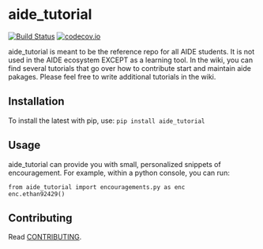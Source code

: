 # aide_tutorial

[![Build Status](https://travis-ci.org/AguaClara/aide_tutorial.svg?branch=master)](https://travis-ci.org/AguaClara/aide_tutorial)
[![codecov.io](https://codecov.io/github/hbetts/orbitalpy/coverage.svg?branch=master)](https://codecov.io/github/AguaClara/aide_tutorial?branch=master)

aide_tutorial is meant to be the reference repo for all AIDE students. It is not used in the AIDE ecosystem EXCEPT as a learning tool. In the wiki, you can find several tutorials that go over how to contribute start and maintain aide pakages. Please feel free to write additional tutorials in the wiki. 

## Installation

To install the latest with pip, use:
```pip install aide_tutorial```

## Usage

aide_tutorial can provide you with small, personalized snippets of encouragement. For example, within a python console, you can run:
```
from aide_tutorial import encouragements.py as enc
enc.ethan92429()
```

## Contributing

Read [CONTRIBUTING](CONTRIBUTING.md).
